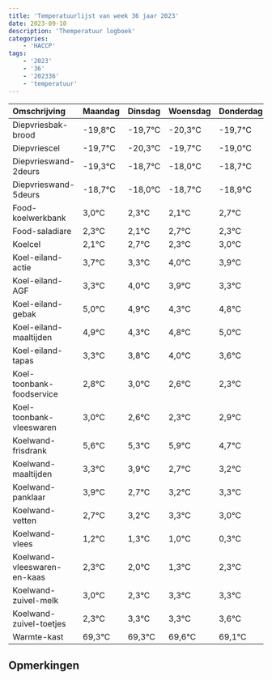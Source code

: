 ```yaml
---
title: 'Temperatuurlijst van week 36 jaar 2023'
date: 2023-09-10
description: 'Themperatuur logboek'
categories:
    - 'HACCP'
tags:
    - '2023'
    - '36'
    - '202336'
    - 'temperatuur'
---
```

|Omschrijving|Maandag|Dinsdag|Woensdag|Donderdag|Vrijdag|Zaterdag|Zondag|
|:---|:---|:---|:---|:---|:---|:---|:---|
|Diepvriesbak-brood|-19,8°C|-19,7°C|-20,3°C|-19,7°C|-19,0°C|-19,7°C|-19,9°C|
|Diepvriescel|-19,7°C|-20,3°C|-19,7°C|-19,0°C|-19,7°C|-19,9°C|-19,3°C|
|Diepvrieswand-2deurs|-19,3°C|-18,7°C|-18,0°C|-18,7°C|-18,9°C|-18,3°C|-18,7°C|
|Diepvrieswand-5deurs|-18,7°C|-18,0°C|-18,7°C|-18,9°C|-18,3°C|-18,7°C|-18,0°C|
|Food-koelwerkbank|3,0°C|2,3°C|2,1°C|2,7°C|2,3°C|3,0°C|2,9°C|
|Food-saladiare|2,3°C|2,1°C|2,7°C|2,3°C|3,0°C|2,9°C|2,3°C|
|Koelcel|2,1°C|2,7°C|2,3°C|3,0°C|2,9°C|2,3°C|2,8°C|
|Koel-eiland-actie|3,7°C|3,3°C|4,0°C|3,9°C|3,3°C|3,8°C|4,0°C|
|Koel-eiland-AGF|3,3°C|4,0°C|3,9°C|3,3°C|3,8°C|4,0°C|3,6°C|
|Koel-eiland-gebak|5,0°C|4,9°C|4,3°C|4,8°C|5,0°C|4,6°C|4,3°C|
|Koel-eiland-maaltijden|4,9°C|4,3°C|4,8°C|5,0°C|4,6°C|4,3°C|4,9°C|
|Koel-eiland-tapas|3,3°C|3,8°C|4,0°C|3,6°C|3,3°C|3,9°C|2,7°C|
|Koel-toonbank-foodservice|2,8°C|3,0°C|2,6°C|2,3°C|2,9°C|1,7°C|2,2°C|
|Koel-toonbank-vleeswaren|3,0°C|2,6°C|2,3°C|2,9°C|1,7°C|2,2°C|2,3°C|
|Koelwand-frisdrank|5,6°C|5,3°C|5,9°C|4,7°C|5,2°C|5,3°C|5,0°C|
|Koelwand-maaltijden|3,3°C|3,9°C|2,7°C|3,2°C|3,3°C|3,0°C|2,3°C|
|Koelwand-panklaar|3,9°C|2,7°C|3,2°C|3,3°C|3,0°C|2,3°C|3,3°C|
|Koelwand-vetten|2,7°C|3,2°C|3,3°C|3,0°C|2,3°C|3,3°C|3,3°C|
|Koelwand-vlees|1,2°C|1,3°C|1,0°C|0,3°C|1,3°C|1,3°C|1,6°C|
|Koelwand-vleeswaren-en-kaas|2,3°C|2,0°C|1,3°C|2,3°C|2,3°C|2,6°C|2,1°C|
|Koelwand-zuivel-melk|3,0°C|2,3°C|3,3°C|3,3°C|3,6°C|3,1°C|2,7°C|
|Koelwand-zuivel-toetjes|2,3°C|3,3°C|3,3°C|3,6°C|3,1°C|2,7°C|3,8°C|
|Warmte-kast|69,3°C|69,3°C|69,6°C|69,1°C|68,7°C|69,8°C|68,6°C|

## Opmerkingen


